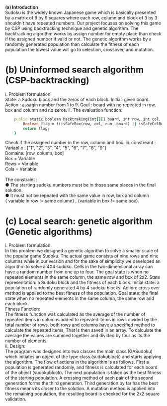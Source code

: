 

 **(a) Introduction** <br />
Sudoku is the widely known Japanese game which is basically presented by a matrix of 9 by 9 squares
where each row, column and block of 3 by 3 shouldn't have repeated numbers. Our project focuses on
solving this game by CSP using backtracking technique and genetic algorithm. The backtracking
algorithm works by assign number for empty place than check if the assigned number if valid or not. The
genetic algorithm works by a randomly generated population than calculate the fitness of each population
the lowest value will go to selection, crossover, and mutation.
  
 # **(b) Uninformed search algorithm (CSP-backtracking)**<br />
i. Problem formulation:<br />
    State: a Sudoku block and the zeros of each block.
    Initial: given board.
    Action : assagin number from 1 to 9.
    Goul : board with no repeated in row, box and column and no zeros.
ii. The evaluation function:<br />

```ruby
    public static boolean backtraking(int[][] board, int row, int col, int num) {
        Boolean flag = !(isSafeBox(row, col, num, board) || isSafeColRow(col, num, row, board));
        return flag;
    }
```
Check if the assigned number in the row, column and box.
iii. constreant :<br />
Variabl e : ["1", "2", "3", "4", "5", "6", "7", "8", "9"]<br />
Domains: [row, column, box]<br />
Box = Variable<br />
Rows = Variable<br />
Cols = Variable<br />
<br />The constraint :<br />
● The starting sudoku numbers must be in those same places in the final solution.<br />
● It must not be repeated with the same value in row, box and column<br />
{ variable in row != same column} , {variable in box != same box}. <br />


# (c) Local search: genetic algorithm (Genetic algorithms) <br />
i. Problem formulation: <br />
In this problem we designed a genetic algorithm to solve a smaller scale of the popular
game Sudoku. The actual game consists of nine rows and nine columns while in our version and
for the sake of simplicity we developed an algorithm to solve a 4X4 sudoku. Cells in the
two-dimensional array can have a random number from one up to four. The goal state is when no
repeated elements in the same column, the same row and box of 2x2.
State representation: a Sudoku block and the fitness of each block.
Initial state: a population of randomly generated 4 by 4 sudoku blocks.
Action: cross over method is applied to the best fitness of the population.
Goal state: the final state when no repeated elements in the same column, the same row and each
block.
 <br /> Fitness Function: <br />
The fitness function was calculated as the average of the number of repeated items in columns
added to repeated items in rows divided by the total number of rows. both rows and columns
have a specified method to calculate the repeated items, That is then saved in an array. To
calculate the average the values are summed together and divided by four as its the number of
elements.
 <br /> ii. Design: <br />
The program was designed into two classes the main class (GASudoku) which initiates an object
of the type class (sudokublock) and starts applying the algorithm. The flow of actions in the
algorithm is as follows. First a population is generated randomly, and fitness is calculated for
each board of the object (sudokublock). The next population is taken as the best fitness of the
starting population. A crossing method of each pair of the second generation forms the third
generation. Third generation by far has the best fitness means its closer to the solution. A
mutation method is applied into the remaining population, the resulting board is checked for the
2x2 square validation.
